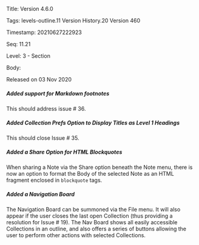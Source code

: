 Title:  Version 4.6.0

Tags:   levels-outline.11 Version History.20 Version 460

Timestamp: 20210627222923

Seq:    11.21

Level:  3 - Section

Body: 

Released on 03 Nov 2020
 
##### Added support for Markdown footnotes

This should address issue # 36. 

 
##### Added Collection Prefs Option to Display Titles as Level 1 Headings

This should close Issue # 35. 

 
##### Added a Share Option for HTML Blockquotes

When sharing a Note via the Share option beneath the Note menu, there is now an option to format the Body of the selected Note as an HTML fragment enclosed in `blockquote` tags. 

 
##### Added a Navigation Board

The Navigation Board can be summoned via the File menu. It will also appear if the user closes the last open Collection (thus providing a resolution for Issue # 19). The Nav Board shows all easily accessible Collections in an outline, and also offers a series of buttons allowing the user to perform other actions with selected Collections.
